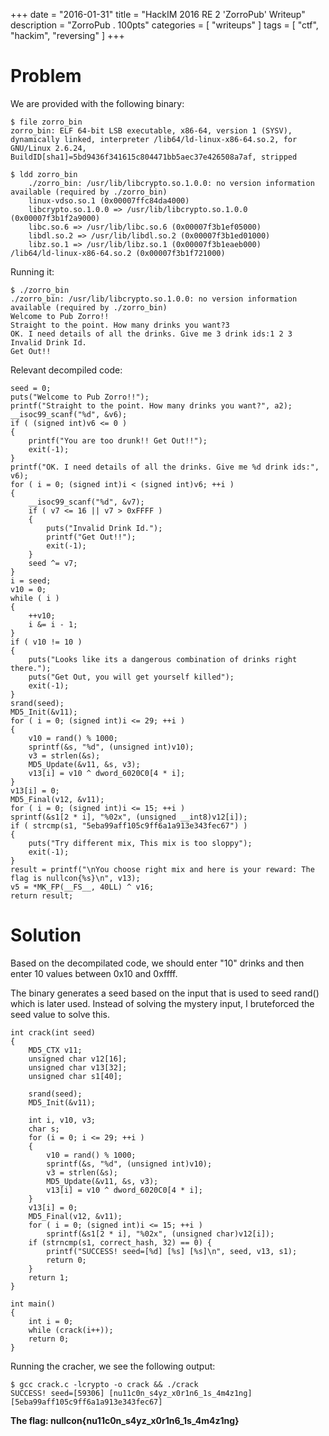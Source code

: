 +++
date        = "2016-01-31"
title       = "HackIM 2016 RE 2 'ZorroPub' Writeup"
description = "ZorroPub . 100pts"
categories  = [ "writeups" ]
tags        = [ "ctf", "hackim", "reversing" ]
+++

# Problem

We are provided with the following binary:

```
$ file zorro_bin
zorro_bin: ELF 64-bit LSB executable, x86-64, version 1 (SYSV), dynamically linked, interpreter /lib64/ld-linux-x86-64.so.2, for GNU/Linux 2.6.24, BuildID[sha1]=5bd9436f341615c804471bb5aec37e426508a7af, stripped

$ ldd zorro_bin
    ./zorro_bin: /usr/lib/libcrypto.so.1.0.0: no version information available (required by ./zorro_bin)
    linux-vdso.so.1 (0x00007ffc84da4000)
    libcrypto.so.1.0.0 => /usr/lib/libcrypto.so.1.0.0 (0x00007f3b1f2a9000)
    libc.so.6 => /usr/lib/libc.so.6 (0x00007f3b1ef05000)
    libdl.so.2 => /usr/lib/libdl.so.2 (0x00007f3b1ed01000)
    libz.so.1 => /usr/lib/libz.so.1 (0x00007f3b1eaeb000)
/lib64/ld-linux-x86-64.so.2 (0x00007f3b1f721000)
```

Running it:
```
$ ./zorro_bin
./zorro_bin: /usr/lib/libcrypto.so.1.0.0: no version information available (required by ./zorro_bin)
Welcome to Pub Zorro!!
Straight to the point. How many drinks you want?3
OK. I need details of all the drinks. Give me 3 drink ids:1 2 3
Invalid Drink Id.
Get Out!!
```

Relevant decompiled code:
```
seed = 0;
puts("Welcome to Pub Zorro!!");
printf("Straight to the point. How many drinks you want?", a2);
__isoc99_scanf("%d", &v6);
if ( (signed int)v6 <= 0 )
{
    printf("You are too drunk!! Get Out!!");
    exit(-1);
}
printf("OK. I need details of all the drinks. Give me %d drink ids:", v6);
for ( i = 0; (signed int)i < (signed int)v6; ++i )
{
    __isoc99_scanf("%d", &v7);
    if ( v7 <= 16 || v7 > 0xFFFF )
    {
        puts("Invalid Drink Id.");
        printf("Get Out!!");
        exit(-1);
    }
    seed ^= v7;
}
i = seed;
v10 = 0;
while ( i )
{
    ++v10;
    i &= i - 1;
}
if ( v10 != 10 )
{
    puts("Looks like its a dangerous combination of drinks right there.");
    puts("Get Out, you will get yourself killed");
    exit(-1);
}
srand(seed);
MD5_Init(&v11);
for ( i = 0; (signed int)i <= 29; ++i )
{
    v10 = rand() % 1000;
    sprintf(&s, "%d", (unsigned int)v10);
    v3 = strlen(&s);
    MD5_Update(&v11, &s, v3);
    v13[i] = v10 ^ dword_6020C0[4 * i];
}
v13[i] = 0;
MD5_Final(v12, &v11);
for ( i = 0; (signed int)i <= 15; ++i )
sprintf(&s1[2 * i], "%02x", (unsigned __int8)v12[i]);
if ( strcmp(s1, "5eba99aff105c9ff6a1a913e343fec67") )
{
    puts("Try different mix, This mix is too sloppy");
    exit(-1);
}
result = printf("\nYou choose right mix and here is your reward: The flag is nullcon{%s}\n", v13);
v5 = *MK_FP(__FS__, 40LL) ^ v16;
return result;
```

# Solution
Based on the decompilated code, we should enter "10" drinks and then enter 10 values between 0x10 and 0xffff.

The binary generates a seed based on the input that is used to seed rand() which is later used. Instead of solving the mystery input, I bruteforced the seed value to solve this.


```
int crack(int seed)
{
    MD5_CTX v11;
    unsigned char v12[16];
    unsigned char v13[32];
    unsigned char s1[40];

    srand(seed);
    MD5_Init(&v11);

    int i, v10, v3;
    char s;
    for (i = 0; i <= 29; ++i )
    {
        v10 = rand() % 1000;
        sprintf(&s, "%d", (unsigned int)v10);
        v3 = strlen(&s);
        MD5_Update(&v11, &s, v3);
        v13[i] = v10 ^ dword_6020C0[4 * i];
    }
    v13[i] = 0;
    MD5_Final(v12, &v11);
    for ( i = 0; (signed int)i <= 15; ++i )
        sprintf(&s1[2 * i], "%02x", (unsigned char)v12[i]);
    if (strncmp(s1, correct_hash, 32) == 0) {
        printf("SUCCESS! seed=[%d] [%s] [%s]\n", seed, v13, s1);
        return 0;
    }
    return 1;
}

int main()
{
    int i = 0;
    while (crack(i++));
    return 0;
}
```

Running the cracher, we see the following output:

```
$ gcc crack.c -lcrypto -o crack && ./crack
SUCCESS! seed=[59306] [nu11c0n_s4yz_x0r1n6_1s_4m4z1ng] [5eba99aff105c9ff6a1a913e343fec67]
```


**The flag: nullcon{nu11c0n_s4yz_x0r1n6_1s_4m4z1ng}**
